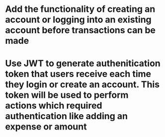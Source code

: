 # Add the functionality of creating an account or logging into an existing account before transactions can be made

# Use JWT to generate authenitication token that users receive each time they login or create an account. This token will be used to perform actions which required authentication like adding an expense or amount